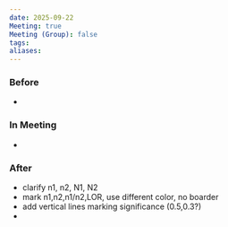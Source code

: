 ```yaml
---
date: 2025-09-22
Meeting: true
Meeting (Group): false
tags: 
aliases:
---
```


### Before
- 

### In Meeting
- 

### After
- clarify n1, n2, N1, N2
- mark n1,n2,n1/n2,LOR, use different color, no boarder
- add vertical lines marking significance (0.5,0.3?)
- 